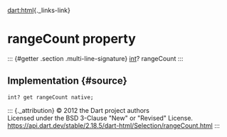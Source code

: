[dart:html](../../dart-html/dart-html-library){._links-link}

rangeCount property
===================

::: {#getter .section .multi-line-signature}
[int](../../dart-core/int-class)? rangeCount
:::

Implementation {#source}
--------------

``` {.language-dart data-language="dart"}
int? get rangeCount native;
```

::: {._attribution}
© 2012 the Dart project authors\
Licensed under the BSD 3-Clause \"New\" or \"Revised\" License.\
<https://api.dart.dev/stable/2.18.5/dart-html/Selection/rangeCount.html>
:::
